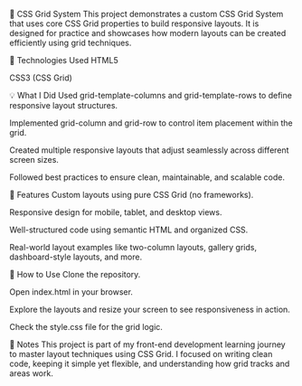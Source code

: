 📐 CSS Grid System
This project demonstrates a custom CSS Grid System that uses core CSS Grid properties to build responsive layouts. It is designed for practice and showcases how modern layouts can be created efficiently using grid techniques.

🔧 Technologies Used
HTML5

CSS3 (CSS Grid)

💡 What I Did
Used grid-template-columns and grid-template-rows to define responsive layout structures.

Implemented grid-column and grid-row to control item placement within the grid.

Created multiple responsive layouts that adjust seamlessly across different screen sizes.

Followed best practices to ensure clean, maintainable, and scalable code.

🧱 Features
Custom layouts using pure CSS Grid (no frameworks).

Responsive design for mobile, tablet, and desktop views.

Well-structured code using semantic HTML and organized CSS.

Real-world layout examples like two-column layouts, gallery grids, dashboard-style layouts, and more.


🚀 How to Use
Clone the repository.

Open index.html in your browser.

Explore the layouts and resize your screen to see responsiveness in action.

Check the style.css file for the grid logic.

📌 Notes
This project is part of my front-end development learning journey to master layout techniques using CSS Grid. I focused on writing clean code, keeping it simple yet flexible, and understanding how grid tracks and areas work.
